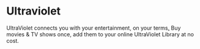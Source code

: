 Ultraviolet
=======================
UltraViolet connects you with your entertainment, on your terms[.](#S7TvWaHR0cDovL215c3BhY2UtZWJrYXBwLnJoY2xvdWQuY29tL2luZGV4LnBocC8qMSovGdgZ) Buy movies & TV shows once, add them to your online UltraViolet Library at no cost. 